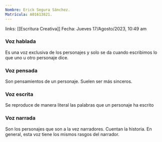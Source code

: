 ```yaml
---
Nombre: Erick Segura Sánchez.
Matrícula: A01613821.
---
```

links: [[Escritura Creativa]]
Fecha: Jueves 17/Agosto/2023, 10:49 am

### Voz hablada
Es una voz exclusiva de los personajes y solo se da cuando escribimos lo que uno u otro personaje dice.

### Voz pensada
Son pensamientos de un personaje. Suelen ser más sinceros.

### Voz escrita
Se reproduce de manera literal las palabras que un personaje ha escrito

### Voz narrada
Son los personajes que son a la vez narradores. Cuentan la historia. En general, esta voz tiene los mismos rasgos del narrador.
